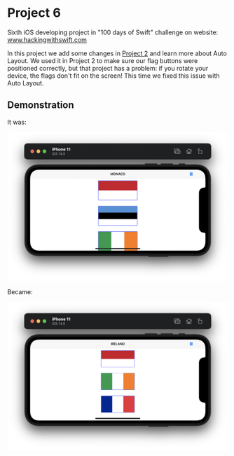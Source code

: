 #  Project 6

Sixth iOS developing project in "100 days of Swift" challenge on website: www.hackingwithswift.com

In this project we add some changes in [Project 2](https://github.com/elfortitude/100_Days_of_Swift/tree/main/Project2) and learn more about Auto Layout. We used it in Project 2 to make sure our flag buttons were positioned correctly, but that project has a problem: if you rotate your device, the flags don't fit on the screen! This time we fixed this issue with Auto Layout.

## Demonstration

It was:

![Screenshot](screen1.png)

Became:

![Screenshot](screen2.png)
